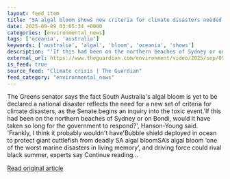```yaml
---
layout: feed_item
title: "SA algal bloom shows new criteria for climate disasters needed, Hanson-Young says – video"
date: 2025-09-09 03:05:34 +0000
categories: [environmental_news]
tags: ['oceania', 'australia']
keywords: ['australia', 'algal', 'bloom', 'oceania', 'shows']
description: "'If this had been on the northern beaches of Sydney or on Bondi, would it have taken so long for the government to respond"
external_url: https://www.theguardian.com/environment/video/2025/sep/09/sa-algal-bloom-shows-new-criteria-for-climate-disasters-needed-hanson-young-says-video
is_feed: true
source_feed: "Climate crisis | The Guardian"
feed_category: "environmental_news"
---
```


The Greens senator says the fact South Australia's algal bloom is yet to be declared a national disaster reflects the need for a new set of criteria for climate disasters, as the Senate begins an inquiry into the toxic event.'If this had been on the northern beaches of Sydney or on Bondi, would it have taken so long for the government to respond?', Hanson-Young said. 'Frankly, I think it probably wouldn't have'Bubble shield deployed in ocean to protect giant cuttlefish from deadly SA algal bloomSA’s algal bloom ‘one of the worst marine disasters in living memory’, and driving force could rival black summer, experts say Continue reading...

[Read original article](https://www.theguardian.com/environment/video/2025/sep/09/sa-algal-bloom-shows-new-criteria-for-climate-disasters-needed-hanson-young-says-video)
